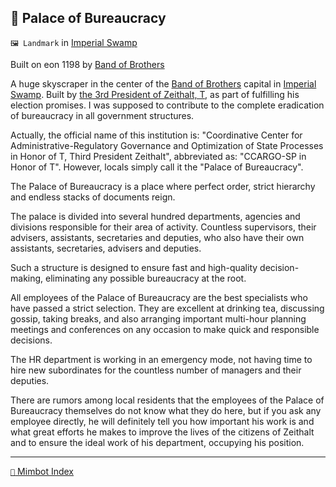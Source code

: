 ## 🏢 Palace of Bureaucracy

`🖼️ Landmark` in [Imperial Swamp](<https://zeithalt.github.io/r/imperial_swamp>)

Built on eon 1198 by [Band of Brothers](<https://zeithalt.github.io/r/band_of_brothers>)

A huge skyscraper in the center of the [Band of Brothers](<https://zeithalt.github.io/r/band_of_brothers.html>) capital in [Imperial Swamp](<https://zeithalt.github.io/r/imperial_swamp>). Built by [the 3rd President of Zeithalt, T](<https://zeithalt.github.io/r/t.html>), as part of fulfilling his election promises. I was supposed to contribute to the complete eradication of bureaucracy in all government structures.

Actually, the official name of this institution is: "Coordinative Center for Administrative-Regulatory Governance and Optimization of State Processes in Honor of T, Third President Zeithalt", abbreviated as: "CCARGO-SP in Honor of T". However, locals simply call it the "Palace of Bureaucracy".

The Palace of Bureaucracy is a place where perfect order, strict hierarchy and endless stacks of documents reign.

The palace is divided into several hundred departments, agencies and divisions responsible for their area of activity. Countless supervisors, their advisers, assistants, secretaries and deputies, who also have their own assistants, secretaries, advisers and deputies.

Such a structure is designed to ensure fast and high-quality decision-making, eliminating any possible bureaucracy at the root.

All employees of the Palace of Bureaucracy are the best specialists who have passed a strict selection. They are excellent at drinking tea, discussing gossip, taking breaks, and also arranging important multi-hour planning meetings and conferences on any occasion to make quick and responsible decisions.

The HR department is working in an emergency mode, not having time to hire new subordinates for the countless number of managers and their deputies.

There are rumors among local residents that the employees of the Palace of Bureaucracy themselves do not know what they do here, but if you ask any employee directly, he will definitely tell you how important his work is and what great efforts he makes to improve the lives of the citizens of Zeithalt and to ensure the ideal work of his department, occupying his position.

-----
[`📑` Mimbot Index](<https://zeithalt.github.io/r/#0010>)
<!---
-->